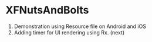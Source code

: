 # XFNutsAndBolts

1. Demonstration using Resource file on Android and iOS
2. Adding timer for UI rendering using Rx. (next)
